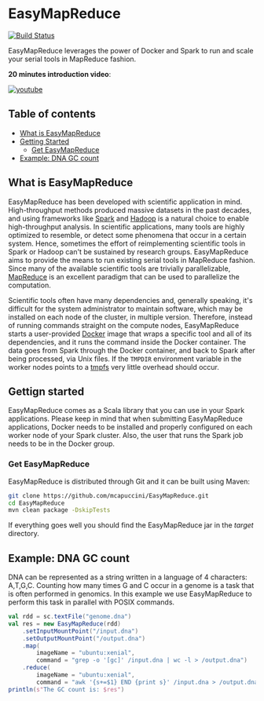 # EasyMapReduce

[![Build Status](https://travis-ci.org/mcapuccini/EasyMapReduce.svg?branch=master)](https://travis-ci.org/mcapuccini/EasyMapReduce)

EasyMapReduce leverages the power of Docker and Spark to run and scale your serial tools in MapReduce fashion.

**20 minutes introduction video**:

[![youtube](https://img.youtube.com/vi/4C4R9qptUQo/0.jpg)](https://www.youtube.com/watch?v=4C4R9qptUQo)

## Table of contents
- [What is EasyMapReduce](#what-is-easymapreduce)
- [Getting Started](#gettign-started)
  - [Get EasyMapReduce](#get-easymapreduce)
- [Example: DNA GC count](#example-dna-gc-count)

## What is EasyMapReduce

EasyMapReduce has been developed with scientific application in mind. High-throughput methods produced massive datasets in the past decades, and using frameworks like [Spark](http://spark.apache.org/) and [Hadoop](https://hadoop.apache.org/) is a natural choice to enable high-throughput analysis. In scientific applications, many tools are highly optimized to resemble, or detect some phenomena that occur in a certain system. Hence, sometimes the effort of reimplementing scientific tools in Spark or Hadoop can't be sustained by research groups. EasyMapReduce aims to provide the means to run existing serial tools in MapReduce fashion. Since many of the available scientific tools are trivially parallelizable, [MapReduce](http://research.google.com/archive/mapreduce.html) is an excellent paradigm that can be used to parallelize the computation.

Scientific tools often have many dependencies and, generally speaking, it's difficult for the system administrator to maintain   software, which may be installed on each node of the cluster, in multiple version. Therefore, instead of running commands straight on the compute nodes, EasyMapReduce starts a user-provided [Docker](https://www.docker.com/) image that wraps a specific tool and all of its dependencies, and it runs the command inside the Docker container. The data goes from Spark through the Docker container, and back to Spark after being processed, via Unix files. If the `TMPDIR` environment variable in the worker nodes points to a [tmpfs](https://en.wikipedia.org/wiki/Tmpfs) very little overhead should occur. 

## Gettign started
EasyMapReduce comes as a Scala library that you can use in your Spark applications. Please keep in mind that when submitting EasyMapReduce applications, Docker needs to be installed and properly configured on each worker node of your Spark cluster. Also, the user that runs the Spark job needs to be in the Docker group.  

### Get EasyMapReduce

EasyMapReduce is distributed through Git and it can be built using Maven:

```bash
git clone https://github.com/mcapuccini/EasyMapReduce.git
cd EasyMapReduce
mvn clean package -DskipTests
```

If everything goes well you should find the EasyMapReduce jar in the *target* directory.

## Example: DNA GC count 
DNA can be represented as a string written in a language of 4 characters: A,T,G,C. Counting how many times G and C occur in a genome is a task that is often performed in genomics. In this example we use EasyMapReduce to perform this task in parallel with POSIX commands. 

```scala
val rdd = sc.textFile("genome.dna")
val res = new EasyMapReduce(rdd)
    .setInputMountPoint("/input.dna")
    .setOutputMountPoint("/output.dna")
    .map(
    	imageName = "ubuntu:xenial",
      	command = "grep -o '[gc]' /input.dna | wc -l > /output.dna")
    .reduce(
        imageName = "ubuntu:xenial",
        command = "awk '{s+=$1} END {print s}' /input.dna > /output.dna")
println(s"The GC count is: $res")
```
